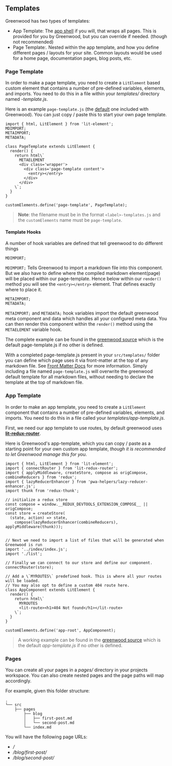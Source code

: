 ## Templates
Greenwood has two types of templates:
- App Template: The [app shell](https://developers.google.com/web/fundamentals/architecture/app-shell) if you will, that wraps all pages.  This is provided for you by Greenwood, but you can override if needed. (though not recommended)
- Page Template:.  Nested within the app template, and how you define different pages / layouts for your site.  Common layouts would be used for a home page, documentation pages, blog posts, etc.


### Page Template
In order to make a page template, you need to create a `LitElement` based custom element that contains a number of pre-defined variables, elements, and imports. You need to do this in a file within your _templates/_ directory named _<type>-template.js_.

Here is an example `page-template.js` (the [default](https://github.com/ProjectEvergreen/greenwood/blob/master/packages/cli/templates/page-template.js) one included with Greenwood).  You can just copy / paste this to start your own page template.

```render js
import { html, LitElement } from 'lit-element';
MDIMPORT;
METAIMPORT;
METADATA;

class PageTemplate extends LitElement {
  render() {
    return html\`
      METAELEMENT
      <div class='wrapper'>
        <div class='page-template content'>
          <entry></entry>
        </div>
      </div>
    \`;
  }
}

customElements.define('page-template', PageTemplate);
```

> **Note**: the filename must be in the format `<label>-templates.js` and the `customElements` name must be `page-template`.

#### Template Hooks
A number of hook variables are defined that tell greenwood to do different things

```render js
MDIMPORT;
```

`MDIMPORT;` Tells Greenwood to import a markdown file into this component.  But we also have to define where the compiled markdown element(page) will be placed within our page-template.  Hence below within our `render()` method you will see the `<entry></entry>` element. That defines exactly where to place it.


```render js
METAIMPORT;
METADATA;
```

`METAIMPORT;` and `METADATA;` hook variables import the default greenwood meta component and data which handles all your configured meta data.  You can then render this component within the `render()` method using the `METAELEMENT` variable hook.

The complete example can be found in the [greenwood source](https://github.com/ProjectEvergreen/greenwood/blob/master/packages/cli/templates/page-template.js) which is the default page-template.js if no other is defined.

With a completed page-template.js present in your `src/templates/` folder you can define which page uses it via front-matter at the top of any markdown file.  See [Front Matter Docs](/docs/front-matter#define-template) for more information.  Simply including a file named `page-template.js` will overwrite the greenwood default template for all markdown files, without needing to declare the template at the top of markdown file.

### App Template

In order to make an app template, you need to create a `LitElement` component that contains a number of pre-defined variables, elements, and imports. You need to do this in a file called  your _<workspace>templates/app-template.js_.

First, we need our app template to use routes, by default greenwood uses [**lit-redux-router**](https://github.com/fernandopasik/lit-redux-router).

Here is Greenwood's app-template, which you can copy / paste as a starting point for your own custom app template, _though it is recommended to let Greenwood manage this for you_.

```render js
import { html, LitElement } from 'lit-element';
import { connectRouter } from 'lit-redux-router';
import { applyMiddleware, createStore, compose as origCompose, combineReducers } from 'redux';
import { lazyReducerEnhancer } from 'pwa-helpers/lazy-reducer-enhancer.js';
import thunk from 'redux-thunk';

// initialize a redux store
const compose = window.__REDUX_DEVTOOLS_EXTENSION_COMPOSE__ || origCompose;
const store = createStore(
  (state, action) => state,
    compose(lazyReducerEnhancer(combineReducers), applyMiddleware(thunk)));


// Next we need to import a list of files that will be generated when Greenwood is run
import '../index/index.js';
import './list';

// Finally we can connect to our store and define our component.
connectRouter(store);

// Add a \`MYROUTES\` predefined hook. This is where all your routes will be loaded.
// You may also opt to define a custom 404 route here.
class AppComponent extends LitElement {
  render() {
    return html\`
      MYROUTES
      <lit-route><h1>404 Not found</h1></lit-route>
    \`;
  }
}

customElements.define('app-root', AppComponent);
```

> A working example can be found in the [greenwood source](https://github.com/ProjectEvergreen/greenwood/blob/master/packages/cli/templates/app-template.js) which is the default _app-template.js_ if no other is defined.


### Pages
You can create all your pages in a _pages/_ directory in your projects workspace.  You can also create nested pages and the page paths will map accordingly.

For example, given this folder structure:
```render shell
.
└── src
    ├── pages
        ├── blog
        │   ├── first-post.md
        │   └── second-post.md
        └── index.md

```

You will have the following page URLs:
- _/_
- _/blog/first-post/_
- _/blog/second-post/_
